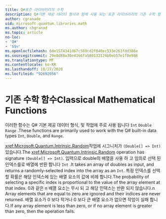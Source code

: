 ```yaml
---
title: Q#표준 라이브러리의 수학
description: Q#기본 제공 데이터 형식과 함께 사용 되는 표준 라이브러리의 기존 수학 함수에 대해 알아봅니다.
author: cgranade
uid: microsoft.quantum.libraries.math
ms.author: chgranad
ms.topic: article
no-loc:
- 'Q#'
- '$$v'
ms.openlocfilehash: 6de1574341d67c569cd2f040ec533e263fdd386e
ms.sourcegitcommit: 29e0d88a30e4166fa580132124b0eb57e1f0e986
ms.translationtype: MT
ms.contentlocale: ko-KR
ms.lasthandoff: 10/27/2020
ms.locfileid: "92692056"
---
```

# <a name="classical-mathematical-functions"></a><span data-ttu-id="b4c29-103">기존 수학 함수</span><span class="sxs-lookup"><span data-stu-id="b4c29-103">Classical Mathematical Functions</span></span> #

<span data-ttu-id="b4c29-104">이러한 함수는 Q# 기본 제공 데이터 형식, 및 작업에 주로 사용 됩니다 `Int` `Double` `Range` .</span><span class="sxs-lookup"><span data-stu-id="b4c29-104">These functions are primarily used to work with the Q# built-in data types `Int`, `Double`, and `Range`.</span></span>

<span data-ttu-id="b4c29-105"><xref:Microsoft.Quantum.Intrinsic.Random>작업에 시그니처가 `(Double[] => Int)` 있습니다.</span><span class="sxs-lookup"><span data-stu-id="b4c29-105">The <xref:Microsoft.Quantum.Intrinsic.Random> operation has signature `(Double[] => Int)`.</span></span>
<span data-ttu-id="b4c29-106">입력으로 double의 배열을 사용 하 고 임의로 선택 된 인덱스를로 배열에 반환 합니다 `Int` .</span><span class="sxs-lookup"><span data-stu-id="b4c29-106">It takes an array of doubles as input, and returns a randomly-selected index into the array as an `Int`.</span></span>
<span data-ttu-id="b4c29-107">특정 인덱스를 선택할 확률은 해당 인덱스에 있는 배열 요소의 값에 비례 합니다.</span><span class="sxs-lookup"><span data-stu-id="b4c29-107">The probability of selecting a specific index is proportional to the value of the array element at that index.</span></span> <span data-ttu-id="b4c29-108">0과 같은 n 배열 요소는 무시 되 고 해당 인덱스는 반환 되지 않습니다.</span><span class="sxs-lookup"><span data-stu-id="b4c29-108">n Array elements that are equal to zero are ignored and their indices are never returned.</span></span>
<span data-ttu-id="b4c29-109">배열 요소가 0 보다 작거나 0 보다 큰 배열 요소가 없으면 작업이 실패 합니다.</span><span class="sxs-lookup"><span data-stu-id="b4c29-109">If any array element is less than zero, or if no array element is greater than zero, then the operation fails.</span></span>
